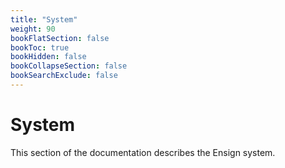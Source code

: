 ```yaml
---
title: "System"
weight: 90
bookFlatSection: false
bookToc: true
bookHidden: false
bookCollapseSection: false
bookSearchExclude: false
---
```


# System

This section of the documentation describes the Ensign system.

<!-- text above the more tag will be the description of the article -->

<!--more-->

<!-- replace this comment with the content of the article -->